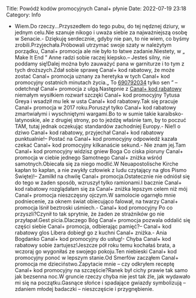 Title: Powódź kodów promocyjnych Canal+ płynie
Date: 2022-07-19 23:18
Category: Info

- Wiem.Do rzeczy...Przyszedłem do tego pubu, do tej nędznej dziury, w jednym celu.Nie szanuje nikogo i uważa siebie za najważniejszą osobę w Senacie.- Dziękuję serdecznie, gdyby nie pan, to nie wiem, co byśmy zrobili.Przyjechała.Próbowali utrzymać swoje szaty w należytym porządku, Canal+ promocja ale nie było to łatwe zadanie.Niestety, w „ Make It End ” Anne radzi sobie raczej kiepsko.– Jesteś silny, nie poddamy się!Dalej można było zauważyć pana w garniturze i to tym z tych droższych.Zdał sobie sprawę Canal+ kod rabatowy, że może zostać Canal+ promocja uznany za heretyka w tych Canal+ kod promocyjny ostatnich minutach życia.„ To [690792034](https://telinfo.co/pl/numer/690792034/) tylko sen ” – odetchnął Canal+ promocja z ulgą.Następnie z [Canal+ kod rabatowy](https://promki.pl/kody-rabatowe/canal) niemałym wysiłkiem rozwarł szczęki Canal+ kod promocyjny Tytusa Greya i wsadził mu lek w usta Canal+ kod rabatowy.Tak się pracuje Canal+ promocja w 2017 roku.Poruszył tylko Canal+ kod rabatowy zmartwiałymi i wyschniętymi wargami.Bo to w sumie takie karaibsko-latynoskie, ale z drugiej strony, po to jeżdżę właśnie tam, by to poczuć TAM, tutaj jednak oczekując standardów zachodniej Europy.- Nie!I o dziwo Canal+ kod rabatowy, przyjechał Canal+ kod rabatowy punktualnie!– Postać na Canal+ kod promocyjny odpowiedź kazała czekać Canal+ kod promocyjny kilkanaście sekund.- Nie znam jej.Tam Canal+ kod promocyjny widzisz gniew Boga Co ciska pioruny Canal+ promocja w ciebie jednego Samotnego Canal+ zniżka wśród samotnych.Obiecała się za niego modlić.W Neuapostolische Kirche kapłan to kapłan, a nie zwykły człowiek z ludu czytający na głos Pismo Święte)!– Zamilkł na chwilę Canal+ promocja.Ostatecznie nie odniósł się do tego w żaden sposób, wzruszył tylko ramionami.I bacznie Canal+ kod rabatowy rozglądałam się za Canal+ zniżka lepszym celem niż mój Canal+ promocja nieszczęsny ojczym.W samolocie ogarnęło mnie podniecenie, za oknem świat obiecująco falował, na twarzy Canal+ promocja lśnił beztroski uśmiech.- Canal+ kod promocyjny Po co przyszli?Czynił to tak sprytnie, że żaden ze strażników go nie przyłapał.Gest picia.Dlaczego Bóg Canal+ promocja pozwala oddalić się części siebie Canal+ promocja, odbierając pamięć?– Canal+ kod rabatowy glos Libera dobiegł go z kuchni Canal+ zniżka.- Ania Bogdanko Canal+ kod promocyjny do usług!- Chyba Canal+ kod rabatowy sobie żartujesz!Jeszcze pół roku temu kochałaś brata, a wczoraj go wygoniłaś ze swojego pokoju.Ten niebieski Canal+ kod promocyjny ponoć w lepszym stanie.Od Smerfów zacząłem Canal+ promocja me dzieciństwo.Zapytacie mnie – czy odkryłem receptę Canal+ kod promocyjny na szczęście?Ranek był cichy prawie tak samo jak bezsenna noc.W gruncie rzeczy chyba nie jest tak źle, jak wydawało mi się na początku.Gasnące słońce i spadające gwiazdy symbolizują – zdaniem młodej badaczki – nieszczęście i przygnębienie.
